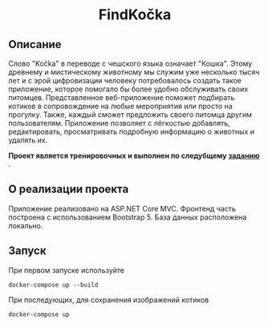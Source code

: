 ﻿<h1 align="center">FindKočka</h1>
<h2 align="center">

## Описание

Слово "Kočka" в переводе с чешского языка означает "Кошка". Этому древнему и мистическому животному мы служим уже несколько тысяч лет и с эрой цифровизации человеку 
потребовалось создать такое приложение, которое помогало бы более удобно обслуживать своих питомцев.
Представленное веб-приложение поможет подбирать котиков в сопровождение на любые мероприятия или просто на прогулку. Также, каждый сможет предложить своего питомца другим пользователям. 
Приложение позволяет с лёгкостью добавлять, редактировать, просматривать подробную информацию о животных и удалять их.

**Проект является тренировочных и выполнен по следубщему [заданию](https://github.com/developman2013/MSPDotNet1)** .

## О реализации проекта

Приложение реализовано на ASP.NET Core MVC. Фронтенд часть построена с использованием Bootstrap 5. База данных расположена локально.

## Запуск

При первом запуске используйте
```
docker-compose up --build
```

При последующих, для сохранения изображений котиков
```
docker-compose up
```
